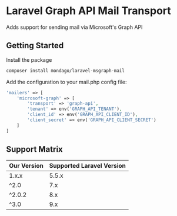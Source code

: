 # Laravel Graph API Mail Transport

Adds support for sending mail via Microsoft's Graph API

## Getting Started

Install the package

```bash
composer install mondago/laravel-msgraph-mail
```

Add the configuration to your mail.php config file:

```php
'mailers' => [
    'microsoft-graph' => [
        'transport' => 'graph-api',
        'tenant' => env('GRAPH_API_TENANT'),
        'client_id' => env('GRAPH_API_CLIENT_ID'),
        'client_secret' => env('GRAPH_API_CLIENT_SECRET')
    ]
]
```


## Support Matrix

| Our Version | Supported Laravel Version |
|-------------|---------------------------|
| 1.x.x       | 5.5.x                     |
| ^2.0        | 7.x                       |
| ^2.0.2      | 8.x                       |
| ^3.0        | 9.x                       |
